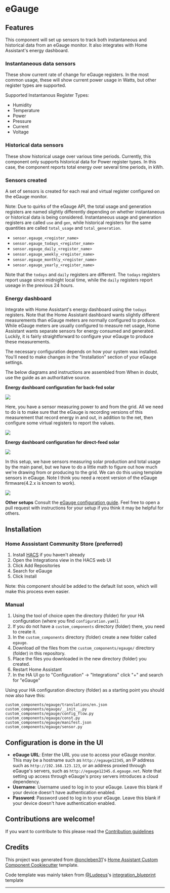 # eGauge

## Features

This component will set up sensors to track both instantaneous and historical data from
an eGauge monitor. It also integrates with Home Assistant's energy dashboard.

### Instantaneous data sensors

These show current rate of change for eGauge registers. In the most common usage, these will
show current power usage in Watts, but other register types are supported.

Supported Instantanous Register Types:

- Humidity
- Temperature
- Power
- Pressure
- Current
- Voltage

### Historical data sensors

These show historical usage over various time periods. Currently, this component only supports
historical data for Power register types. In this case, the component reports total energy
over several time periods, in kWh.

### Sensors created

A set of sensors is created for each real and virtual register configured on the eGauge
monitor.

Note: Due to quirks of the eGauge API, the total usage and generation registers
are named slightly differently depending on whether instantaneous or historical data
is being considered. Instantaneous usage and generation registers are called `use` and `gen`,
while historical registers for the same quantities are called `total_usage` and
`total_generation`.

- `sensor.egauge_<register_name>`
- `sensor.egauge_todays_<register_name>`
- `sensor.egauge_daily_<register_name>`
- `sensor.egauge_weekly_<register_name>`
- `sensor.egauge_monthly_<register_name>`
- `sensor.egauge_yearly_<register_name>`

Note that the `todays` and `daily` registers are different. The `todays` registers report
usage since midnight local time, while the `daily` registers report useage in the previous
24 hours.

### Energy dashboard

Integrate with Home Assistant's energy dashboard using the `todays` registers. Note that
the Home Assistant dashboard wants slightly different measurements than eGauge meters
are normally configured to produce. While eGauge meters are usually configured to measure
net usage, Home Assistant wants separate sensors for energy consumed and generated. Luckily,
it is fairly straightforward to configure your eGauge to produce these measurements.

The necessary configuration depends on how your system was installed. You'll need to make
changes in the "Installation" section of your eGauge settings.

The below diagrams and instructions are assembled from When in doubt, use the guide as an authoritative source.

**Energy dashboard configuration for back-fed solar**

![](img/back-fed-diagram.png)

Here, you have a sensor measuring power to and from the grid. All we need to do is to make sure that the eGauge is recording versions of this measurement that record energy in and out, in addition to the net,
then configure some virtual registers to report the values.

![](img/back-fed-registers.png)

**Energy dashboard configuration for direct-feed solar**

![](img/direct-feed-diagram.png)

In this setup, we have sensors measuring solar production and total usage by the main panel, but we have to do a little math to figure out how much we're drawing from or producing to the grid. We can do this using template sensors in eGauge. Note I think you need a recent version of the eGauge firmware(4.2.x is known to work).

![](img/direct-feed-registers.png)

**Other setups**
Consult the [eGauge configuration guide](https://www.egauge.net/media/support/docs/config-guide.pdf).
Feel free to open a pull request with instructions for your setup if you think it may be helpful for
others.

## Installation

### Home Asssistant Community Store (preferred)

1. Install [HACS][hacs] if you haven't already
2. Open the Integrations view in the HACS web UI
3. Click Add Repositories
4. Search for eGauge
5. Click Install

Note: this component should be added to the default list soon, which will make this process
even easier.

### Manual

1. Using the tool of choice open the directory (folder) for your HA configuration (where you find `configuration.yaml`).
2. If you do not have a `custom_components` directory (folder) there, you need to create it.
3. In the `custom_components` directory (folder) create a new folder called `egauge`.
4. Download _all_ the files from the `custom_components/egauge/` directory (folder) in this repository.
5. Place the files you downloaded in the new directory (folder) you created.
6. Restart Home Assistant
7. In the HA UI go to "Configuration" -> "Integrations" click "+" and search for "eGauge"

Using your HA configuration directory (folder) as a starting point you should now also have this:

```text
custom_components/egauge/translations/en.json
custom_components/egauge/__init__.py
custom_components/egauge/config_flow.py
custom_components/egauge/const.py
custom_components/egauge/manifest.json
custom_components/egauge/sensor.py
```

## Configuration is done in the UI

- **eGauge URL**: Enter the URL you use to access your eGauge monitor. This may be a hostname
  such as `http://egauge12345`, an IP address such as `http://192.168.123.123`, or an address
  proxied through eGauge's servers, such as `http://egauge12345.d.egauge.net`. Note that setting
  up access through eGauge's proxy servers introduces a cloud dependency.
- **Username**: Username used to log in to your eGauge. Leave this blank if your device
  doesn't have authentication enabled.
- **Password**: Password used to log in to your eGauge. Leave this blank if your device
  doesn't have authentication enabled.

## Contributions are welcome!

If you want to contribute to this please read the [Contribution guidelines](CONTRIBUTING.md)

## Credits

This project was generated from [@oncleben31](https://github.com/oncleben31)'s [Home Assistant Custom Component Cookiecutter](https://github.com/oncleben31/cookiecutter-homeassistant-custom-component) template.

Code template was mainly taken from [@Ludeeus](https://github.com/ludeeus)'s [integration_blueprint][integration_blueprint] template

---

[integration_blueprint]: https://github.com/custom-components/integration_blueprint
[black]: https://github.com/psf/black
[hacs]: https://hacs.xyz
[exampleimg]: example.png
[maintenance-shield]: https://img.shields.io/badge/maintainer-%40neggert-blue.svg?style=for-the-badge
[releases]: https://github.com/neggert/egauge/releases
[user_profile]: https://github.com/neggert
